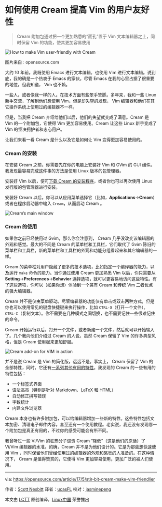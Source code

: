 如何使用 Cream 提高 Vim 的用户友好性
============================================================

> Cream 附加包通过把一个更加熟悉的“面孔”置于 Vim 文本编辑器之上，同时保留 Vim 的功能，使其更加容易使用

![How to make Vim user-friendly with Cream](https://opensource.com/sites/default/files/styles/image-full-size/public/images/education/osdc_edu_rightmix_520.png?itok=SCsog_qv "How to make Vim user-friendly with Cream")

图片来自 : opensource.com

大约 10 年前，我既使用 Emacs 进行文本编辑，也使用 Vim 进行文本编辑。说到底，我的确是一个热衷于 Emacs 的家伙。尽管 Emacs 在我的心里占据了很重要的地位，但我知道， Vim 也不赖。

一些人，或者像我一样的人，在技术方面有些笨手笨脚。多年来，我和一些 Linux 新手交流，了解到他们想使用 Vim，但是却失望的发现， Vim 编辑器和他们在其它操作系统上使用过的编辑器不一样。

但是，当我把 Cream 介绍给他们以后，他们的失望就变成了满意。Cream 是 Vim 的一个附加包，它使得 Vim 更加容易使用。Cream 让这些 Linux 新手变成了 Vim 的坚决拥护者和忠心用户。

让我们来看一看 Cream 是什么以及它是如何让 Vim 变得更加容易使用的。

### Cream 的安装

在安装 Cream 之前，你需要先在你的电脑上安装好 Vim 和 GVim 的 GUI 组件。我发现最容易完成这件事的方法是使用 Linux 版本的包管理器。

安装好 Vim 以后，便可[下载 Cream 的安装程序][2]，或者你也可以再次使用 Linux 发行版的包管理器进行安装。

安装好 Cream 以后，你可以从应用菜单选择它（比如，**Applications**->**Cream**）或者在程序启动器中输入 `Cream`，从而启动 Cream 。

![Cream’s main window](https://opensource.com/sites/default/files/resize/cream-main-window-520x336.png "Cream’s main window")

### Cream 的使用

如果你之前已经使用过 Gvim，那么你会注意到， Cream 几乎没改变该编辑器的外观和感觉。最大的不同是 Cream 的菜单栏和工具栏，它们取代了 Gvim 陈旧的菜单栏和工具栏，新的菜单栏和工具栏的外观和功能分组看起来和其它编辑器的一样。

Cream 的菜单栏对用户隐藏了更多的技术选项，比如指定一个编译器的能力，以及运行 `make`  命令的能力。当你通过使用 Cream 更加熟悉 Vim 以后，你只需要从 **Setting**->**Preferences**->**Behavior** 选择选项，就可以更容易地访问这些特性。有了这些选项，你可以（如果你想）体验到一个兼有 Cream 和传统 Vim 二者优点的强大编辑器。

Cream 并不是仅由菜单驱动。尽管编辑器的功能仅有单击或双击两种方式，但是你也可以使用常见的键盘快捷键来执行操作，比如 `CTRL-O`（打开一个文件），`CTRL-C`（复制文本）。你不需要在几种模式之间切换，也不需要记住一些很难记住的命令。

Cream 开始运行以后，打开一个文件，或者新建一个文件，然后就可以开始输入了。几个我向他们介绍过 Cream 的人说，虽然 Cream 保留了 Vim 的许多典型风格，但是 Cream 使用起来更加舒服。

![Cream add-on for VIM in action](https://opensource.com/sites/default/files/cream-in-action.png "Cream add-on for VIM in action")

并不是说 Cream 是 Vim 的简化版，远远不是。事实上， Cream 保留了 Vim 的全部特性，同时，它还有[一系列其他有用的特性][7]。我发现的 Cream 的一些有用的特性包括：

*   一个标签式界面
*   语法高亮（特别是针对 Markdown、LaTeX 和 HTML）
*   自动修正拼写错误
*   字数统计
*   内建文件浏览器

Cream 本身也有许多附加包，可以给编辑器增加一些新的特性。这些特性包括文本加密、清理电子邮件内容，甚至还有一个使用教程。老实说，我还没有发现哪一个附加包是真正有用的，不过你的感受可能会有所不同。

我曾听过一些 Vi/Vim 的狂热分子谴责 Cream “降低”（这是他们的原话）了 Vi/Vim 编辑器的水准。的确，Cream 并不是为他们设计的。它是为那些想快速使用 Vim ，同时保留他们曾经使用过的编辑器的外观和感觉的人准备的。在这种情况下， Cream 是值得赞赏的，它使得 Vim 更加容易使用，更加广泛的被人们使用。

--------------------------------------------------------------------------------

via: https://opensource.com/article/17/5/stir-bit-cream-make-vim-friendlier

作者：[Scott Nesbitt][a]
译者：[ucasFL](https://github.com/ucasFL)
校对：[jasminepeng](https://github.com/jasminepeng)

本文由 [LCTT](https://github.com/LCTT/TranslateProject) 原创编译，[Linux中国](https://linux.cn/) 荣誉推出

[a]:https://opensource.com/users/scottnesbitt
[1]:https://opensource.com/article/17/5/stir-bit-cream-make-vim-friendlier?rate=sPQVOnwWoNwyyQX4wV2SZ_7Ly_KXd_Gu9pBu16LRyhU
[2]:http://cream.sourceforge.net/download.html
[3]:http://cream.sourceforge.net/featurelist.html
[4]:https://opensource.com/user/14925/feed
[5]:https://opensource.com/article/17/5/stir-bit-cream-make-vim-friendlier#comments
[6]:https://opensource.com/users/scottnesbitt
[7]:http://cream.sourceforge.net/featurelist.html
